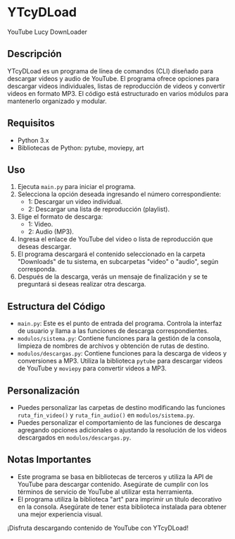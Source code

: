 # YTcyDLoad
YouTube Lucy DownLoader

## Descripción
YTcyDLoad es un programa de línea de comandos (CLI) diseñado para descargar videos y audio de YouTube. El programa ofrece opciones para descargar videos individuales, listas de reproducción de videos y convertir videos en formato MP3. El código está estructurado en varios módulos para mantenerlo organizado y modular.

## Requisitos
- Python 3.x
- Bibliotecas de Python: pytube, moviepy, art

## Uso
1. Ejecuta `main.py` para iniciar el programa.
2. Selecciona la opción deseada ingresando el número correspondiente:
   - 1: Descargar un video individual.
   - 2: Descargar una lista de reproducción (playlist).
3. Elige el formato de descarga:
   - 1: Video.
   - 2: Audio (MP3).
4. Ingresa el enlace de YouTube del video o lista de reproducción que deseas descargar.
5. El programa descargará el contenido seleccionado en la carpeta "Downloads" de tu sistema, en subcarpetas "video" o "audio", según corresponda.
6. Después de la descarga, verás un mensaje de finalización y se te preguntará si deseas realizar otra descarga.

## Estructura del Código
- `main.py`: Este es el punto de entrada del programa. Controla la interfaz de usuario y llama a las funciones de descarga correspondientes.
- `modulos/sistema.py`: Contiene funciones para la gestión de la consola, limpieza de nombres de archivos y obtención de rutas de destino.
- `modulos/descargas.py`: Contiene funciones para la descarga de videos y conversiones a MP3. Utiliza la biblioteca `pytube` para descargar videos de YouTube y `moviepy` para convertir videos a MP3.

## Personalización
- Puedes personalizar las carpetas de destino modificando las funciones `ruta_fin_video()` y `ruta_fin_audio()` en `modulos/sistema.py`.
- Puedes personalizar el comportamiento de las funciones de descarga agregando opciones adicionales o ajustando la resolución de los videos descargados en `modulos/descargas.py`.

## Notas Importantes
- Este programa se basa en bibliotecas de terceros y utiliza la API de YouTube para descargar contenido. Asegúrate de cumplir con los términos de servicio de YouTube al utilizar esta herramienta.
- El programa utiliza la biblioteca "art" para imprimir un título decorativo en la consola. Asegúrate de tener esta biblioteca instalada para obtener una mejor experiencia visual.

¡Disfruta descargando contenido de YouTube con YTcyDLoad!
